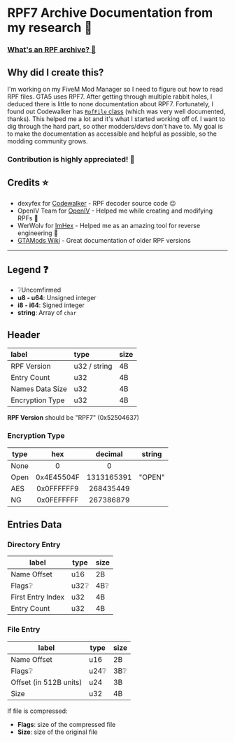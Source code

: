 # RPF7 Archive Documentation from my research 🔬

### [What's an RPF archive? 🤔](https://gtamods.com/wiki/RPF_archive)

## Why did I create this?
I'm working on my FiveM Mod Manager so I need to figure out how to read RPF files. GTA5 uses RPF7. After getting through multiple rabbit holes, I deduced there is little to none documentation about RPF7. Fortunately, I found out Codewalker has [`RpfFile` class](https://github.com/dexyfex/CodeWalker/blob/f9a3559263f6b87a9ae53b2035e62294ac576f46/CodeWalker.Core/GameFiles/RpfFile.cs#L134) (which was very well documented, thanks). This helped me a lot and it's what I started working off of. I want to dig through the hard part, so other modders/devs don't have to. My goal is to make the documentation as accessible and helpful as possible, so the modding community grows.

### Contribution is highly appreciated! 🙌

## Credits ⭐

- dexyfex for [Codewalker](https://github.com/dexyfex/CodeWalker) - RPF decoder source code 😉
- OpenIV Team for [OpenIV](https://openiv.com/) - Helped me while creating and modifying RPFs 🔧
- WerWolv for [ImHex](https://github.com/WerWolv/ImHex) - Helped me as an amazing tool for reverse engineering 🔎
- [GTAMods Wiki](https://gtamods.com/wiki/RPF_archive) - Great documentation of older RPF versions
---
## Legend ❓

- ❔Uncomfirmed
-  **u8 - u64**: Unsigned integer
-  **i8 - i64**: Signed integer
-  **string**: Array of `char`

## Header

| label           | type         | size |
| :-------------- | :----------- | :--- |
| RPF Version     | u32 / string | 4B   |
| Entry Count     | u32          | 4B   |
| Names Data Size | u32          | 4B   |
| Encryption Type | u32          | 4B   |

**RPF Version** should be "RPF7" (0x52504637)

### Encryption Type

| type |    hex     |  decimal   | string |
| ---- | :--------: | :--------: | :----: |
| None |     0      |     0      |        |
| Open | 0x4E45504F | 1313165391 | "OPEN" |
| AES  | 0x0FFFFFF9 | 268435449  |        |
| NG   | 0x0FEFFFFF | 267386879  |        |

## Entries Data

### Directory Entry

| label             | type | size |
| ----------------- | ---- | ---- |
| Name Offset       | u16  | 2B   |
| Flags❔            | u32❔ | 4B❔  |
| First Entry Index | u32  | 4B   |
| Entry Count       | u32  | 4B   |

### File Entry

| label                  | type | size |
| ---------------------- | ---- | ---- |
| Name Offset            | u16  | 2B   |
| Flags❔                 | u24❔ | 3B❔  |
| Offset (in 512B units) | u24  | 3B   |
| Size                   | u32  | 4B   |

If file is compressed:
- **Flags**: size of the compressed file
- **Size**: size of the original file
